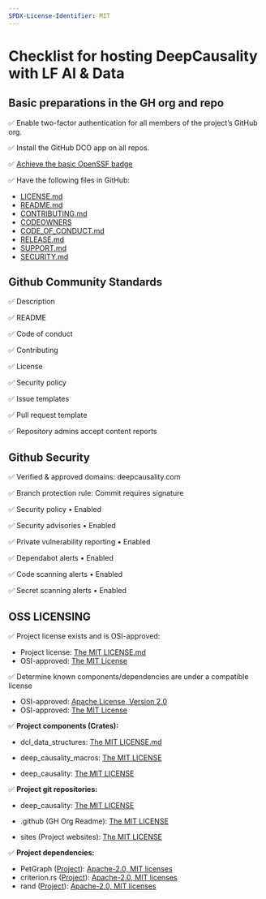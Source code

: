 ```yaml
---
SPDX-License-Identifier: MIT
---
```


# Checklist for hosting DeepCausality with LF AI & Data

## Basic preparations in the GH org and repo


:white_check_mark: Enable two-factor authentication for all members of the project’s GitHub org.

:white_check_mark: Install the GitHub DCO app on all repos.

:white_check_mark: [Achieve the basic OpenSSF badge](https://bestpractices.coreinfrastructure.org/en/projects/7568)

:white_check_mark: Have the following files in GitHub:

* [LICENSE.md](../LICENSE)
* [README.md](../README.md)
* [CONTRIBUTING.md](../CONTRIBUTING.md)
* [CODEOWNERS](../CODEOWNERS)
* [CODE_OF_CONDUCT.md](../CODE_OF_CONDUCT.md)
* [RELEASE.md](../RELEASE.md)
* [SUPPORT.md](../SUPPORT.md)
* [SECURITY.md ](../SECURITY.md)

## Github Community Standards

:white_check_mark: Description

:white_check_mark: README

:white_check_mark: Code of conduct

:white_check_mark: Contributing

:white_check_mark: License

:white_check_mark: Security policy

:white_check_mark: Issue templates

:white_check_mark: Pull request template

:white_check_mark:  Repository admins accept content reports

## Github Security 

:white_check_mark: Verified & approved domains: deepcausality.com

:white_check_mark: Branch protection rule: Commit requires signature 

:white_check_mark: Security policy • Enabled

:white_check_mark: Security advisories • Enabled

:white_check_mark: Private vulnerability reporting • Enabled

:white_check_mark: Dependabot alerts • Enabled

:white_check_mark: Code scanning alerts • Enabled

:white_check_mark: Secret scanning alerts • Enabled

## OSS LICENSING

:white_check_mark: Project license exists and is OSI-approved:
* Project license: [The MIT LICENSE.md](../LICENSE)
* OSI-approved: [The MIT License](https://opensource.org/license/mit/)

:white_check_mark: Determine known components/dependencies are under a compatible license
* OSI-approved: [Apache License, Version 2.0](https://opensource.org/license/apache-2-0/)
* OSI-approved: [The MIT License](https://opensource.org/license/mit/)

:white_check_mark: **Project components (Crates):**

* dcl_data_structures: [The MIT LICENSE.md](https://github.com/deepcausality-rs/deep_causality/blob/main/dcl_data_structures/LICENSE)

* deep_causality_macros: [The MIT LICENSE](https://github.com/deepcausality-rs/deep_causality/blob/main/deep_causality_macros/LICENSE)

* deep_causality: [The MIT LICENSE](https://github.com/deepcausality-rs/deep_causality/blob/main/deep_causality/LICENSE)


:white_check_mark: **Project git repositories:**

* deep_causality: [The MIT LICENSE](https://github.com/deepcausality-rs/deep_causality/blob/main/deep_causality/LICENSE)

* .github (GH Org Readme): [The MIT LICENSE](https://github.com/deepcausality-rs/.github/blob/main/LICENSE)

* sites (Project websites): [The MIT LICENSE](https://github.com/deepcausality-rs/sites/blob/main/LICENSE)

:white_check_mark: **Project dependencies:**

* PetGraph ([Project](https://github.com/petgraph/petgraph)): [Apache-2.0, MIT licenses ](https://github.com/petgraph/petgraph)
* criterion.rs ([Project](https://github.com/bheisler/criterion.rs)): [Apache-2.0, MIT licenses ](https://github.com/bheisler/criterion.rs#license)
* rand ([Project](https://github.com/rust-random/rand)): [Apache-2.0, MIT licenses ](https://github.com/rust-random/rand)
